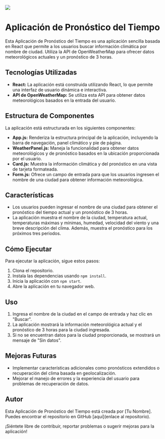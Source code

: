 ![](https://external-content.duckduckgo.com/iu/?u=https%3A%2F%2Fwww.giuseppemaccario.com%2Fwp-content%2Fuploads%2F2020%2F05%2FOpenWeather-Logo.jpg&f=1&nofb=1&ipt=c99b32bc4362340a6ea5eaab496f13f1c77f817c211ff2c3bcf52a0ab36289fe&ipo=images)

# Aplicación de Pronóstico del Tiempo

Esta Aplicación de Pronóstico del Tiempo es una aplicación sencilla basada en React que permite a los usuarios buscar información climática por nombre de ciudad. Utiliza la API de OpenWeatherMap para ofrecer datos meteorológicos actuales y un pronóstico de 3 horas.

## Tecnologías Utilizadas

- **React:** La aplicación está construida utilizando React, lo que permite una interfaz de usuario dinámica e interactiva.
- **API de OpenWeatherMap:** Se utiliza esta API para obtener datos meteorológicos basados en la entrada del usuario.

## Estructura de Componentes

La aplicación está estructurada en los siguientes componentes:

- **App.js:** Renderiza la estructura principal de la aplicación, incluyendo la barra de navegación, panel climático y pie de página.
- **WeatherPanel.js:** Maneja la funcionalidad para obtener datos meteorológicos y de pronóstico basados en la ubicación proporcionada por el usuario.
- **Card.js:** Muestra la información climática y del pronóstico en una vista de tarjeta formateada.
- **Form.js:** Ofrece un campo de entrada para que los usuarios ingresen el nombre de una ciudad para obtener información meteorológica.

## Características

- Los usuarios pueden ingresar el nombre de una ciudad para obtener el pronóstico del tiempo actual y un pronóstico de 3 horas.
- La aplicación muestra el nombre de la ciudad, temperatura actual, temperaturas máximas y mínimas, humedad, velocidad del viento y una breve descripción del clima. Además, muestra el pronóstico para los próximos tres periodos.

## Cómo Ejecutar

Para ejecutar la aplicación, sigue estos pasos:

1. Clona el repositorio.
2. Instala las dependencias usando `npm install`.
3. Inicia la aplicación con `npm start`.
4. Abre la aplicación en tu navegador web.

## Uso

1. Ingresa el nombre de la ciudad en el campo de entrada y haz clic en "Buscar".
2. La aplicación mostrará la información meteorológica actual y el pronóstico de 3 horas para la ciudad ingresada.
3. Si no se encuentran datos para la ciudad proporcionada, se mostrará un mensaje de "Sin datos".

## Mejoras Futuras

- Implementar características adicionales como pronósticos extendidos o recuperación del clima basada en geolocalización.
- Mejorar el manejo de errores y la experiencia del usuario para problemas de recuperación de datos.

## Autor

Esta Aplicación de Pronóstico del Tiempo está creada por [Tu Nombre]. Puedes encontrar el repositorio en GitHub [aquí](enlace al repositorio).

¡Siéntete libre de contribuir, reportar problemas o sugerir mejoras para la aplicación!

